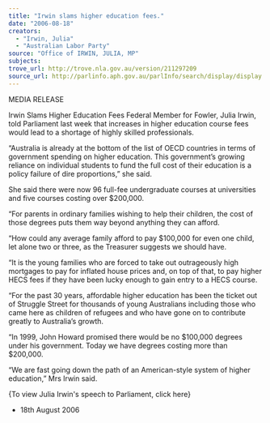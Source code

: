 ```yaml
---
title: "Irwin slams higher education fees."
date: "2006-08-18"
creators:
  - "Irwin, Julia"
  - "Australian Labor Party"
source: "Office of IRWIN, JULIA, MP"
subjects:
trove_url: http://trove.nla.gov.au/version/211297209
source_url: http://parlinfo.aph.gov.au/parlInfo/search/display/display.w3p;query=Id%3A%22media/pressrel/PDEL6%22
---
```


 

 

 MEDIA RELEASE   

 

 Irwin Slams Higher Education Fees  Federal Member for Fowler, Julia Irwin, told Parliament last week that increases in higher  education course fees would lead to a shortage of highly skilled professionals. 

 “Australia is already at the bottom of the list of OECD countries in terms of government  spending on higher education. This government’s growing reliance on individual students to  fund the full cost of their education is a policy failure of dire proportions,” she said. 

 She said there were now 96 full-fee undergraduate courses at universities and five courses  costing over $200,000. 

 “For parents in ordinary families wishing to help their children, the cost of those degrees puts  them way beyond anything they can afford. 

 “How could any average family afford to pay $100,000 for even one child, let alone two or  three, as the Treasurer suggests we should have. 

 “It is the young families who are forced to take out outrageously high mortgages to pay for  inflated house prices and, on top of that, to pay higher HECS fees if they have been lucky  enough to gain entry to a HECS course. 

 “For the past 30 years, affordable higher education has been the ticket out of Struggle Street  for thousands of young Australians including those who came here as children of refugees  and who have gone on to contribute greatly to Australia’s growth. 

 “In 1999, John Howard promised there would be no $100,000 degrees under his government.  Today we have degrees costing more than $200,000. 

 “We are fast going down the path of an American-style system of higher education,” Mrs Irwin  said.   

 

 {To view Julia Irwin's speech to Parliament, click here} 

 

 - 18th August 2006 

 

